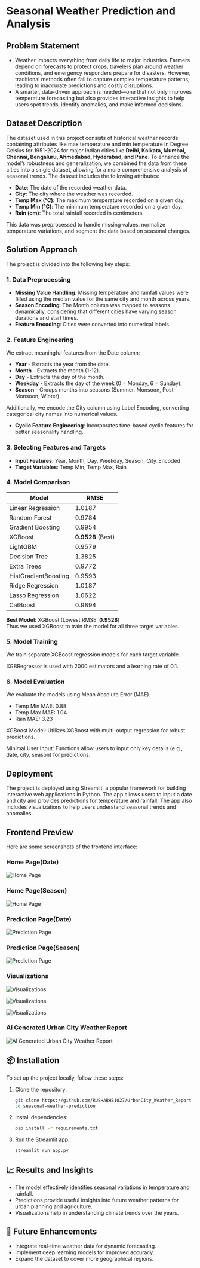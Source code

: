 # Seasonal Weather Prediction and Analysis

## Problem Statement
- Weather impacts everything from daily life to major industries. Farmers depend on forecasts to protect crops, travelers plan around weather conditions, and emergency responders prepare for disasters. However, traditional methods often fail to capture complex temperature patterns, leading to inaccurate predictions and costly disruptions.
- A smarter, data-driven approach is needed—one that not only improves temperature forecasting but also provides interactive insights to help users spot trends, identify anomalies, and make informed decisions.

## Dataset Description
The dataset used in this project consists of historical weather records containing attributes like max temperature and min temperature in Degree Celsius for 1951-2024 for major Indian cities like **Delhi, Kolkata, Mumbai, Chennai, Bengaluru, Ahmedabad, Hyderabad, and Pune**. To enhance the model’s robustness and generalization, we combined the data from these cities into a single dataset, allowing for a more comprehensive analysis of seasonal trends. The dataset includes the following attributes:

- **Date**: The date of the recorded weather data.
- **City**: The city where the weather was recorded.
- **Temp Max (°C)**: The maximum temperature recorded on a given day.
- **Temp Min (°C)**: The minimum temperature recorded on a given day.
- **Rain (cm)**: The total rainfall recorded in centimeters.

This data was preprocessed to handle missing values, normalize temperature variations, and segment the data based on seasonal changes.

## Solution Approach
The project is divided into the following key steps:

### 1. Data Preprocessing
- **Missing Value Handling**: Missing temperature and rainfall values were filled using the median value for the same city and month across years.
- **Season Encoding**: The Month column was mapped to seasons dynamically, considering that different cities have varying season durations and start times.
- **Feature Encoding**: Cities were converted into numerical labels.

### 2. Feature Engineering
We extract meaningful features from the Date column:
- **Year** - Extracts the year from the date.
- **Month** - Extracts the month (1-12).
- **Day** - Extracts the day of the month.
- **Weekday** - Extracts the day of the week (0 = Monday, 6 = Sunday).
- **Season** - Groups months into seasons (Summer, Monsoon, Post-Monsoon, Winter).

Additionally, we encode the City column using Label Encoding, converting categorical city names into numerical values.

- **Cyclic Feature Engineering**: Incorporates time-based cyclic features for better seasonality handling.

### 3. Selecting Features and Targets
- **Input Features**: Year, Month, Day, Weekday, Season, City_Encoded
- **Target Variables**: Temp Min, Temp Max, Rain

### 4. Model Comparison

| Model                | RMSE      |
|----------------------|-----------|
| Linear Regression    | 1.0187    |
| Random Forest        | 0.9784    |
| Gradient Boosting    | 0.9954    |
| XGBoost              | **0.9528** (Best) |
| LightGBM             | 0.9579    |
| Decision Tree        | 1.3825    |
| Extra Trees          | 0.9772    |
| HistGradientBoosting | 0.9593    |
| Ridge Regression     | 1.0187    |
| Lasso Regression     | 1.0622    |
| CatBoost             | 0.9894    |

**Best Model**: XGBoost (Lowest RMSE: **0.9528**)  
Thus we used XGBoost to train the model for all three target variables.

### 5. Model Training
We train separate XGBoost regression models for each target variable.

XGBRegressor is used with 2000 estimators and a learning rate of 0.1.

### 6. Model Evaluation
We evaluate the models using Mean Absolute Error (MAE).
- Temp Min MAE: 0.88
- Temp Max MAE: 1.04
- Rain MAE: 3.23

XGBoost Model: Utilizes XGBoost with multi-output regression for robust predictions.

Minimal User Input: Functions allow users to input only key details (e.g., date, city, season) for predictions.

## Deployment
The project is deployed using Streamlit, a popular framework for building interactive web applications in Python. The app allows users to input a date and city and provides predictions for temperature and rainfall. The app also includes visualizations to help users understand seasonal trends and anomalies.

## Frontend Preview
Here are some screenshots of the frontend interface:

### Home Page(Date)
![Home Page](public/Home_Date.png)

### Home Page(Season)
![Home Page](public/Home_Season.png)

### Prediction Page(Date)
![Prediction Page](public/Prediction_Date.png)

### Prediction Page(Season)
![Prediction Page](public/Prediction_Season.png)

### Visualizations
![Visualizations](public/Visual_Date.png)

![Visualizations](public/Visual_Date2.png)

![Visualizations](public/visual_Season.png)

### AI Generated Urban City Weather Report
![AI Generated Urban City Weather Report](public/Report.png)

## 📦 Installation
To set up the project locally, follow these steps:

1. Clone the repository:
   ```bash
   git clone https://github.com/RUSHABHS1027/UrbanCity_Weather_Report
   cd seasonal-weather-prediction
   ```
2. Install dependencies:
   ```bash
   pip install -r requirements.txt
   ```
3. Run the Streamlit app:
   ```bash
   streamlit run app.py
   ```


## 📈 Results and Insights
- The model effectively identifies seasonal variations in temperature and rainfall.
- Predictions provide useful insights into future weather patterns for urban planning and agriculture.
- Visualizations help in understanding climate trends over the years.

## 🔮 Future Enhancements
- Integrate real-time weather data for dynamic forecasting.
- Implement deep learning models for improved accuracy.
- Expand the dataset to cover more geographical regions.


